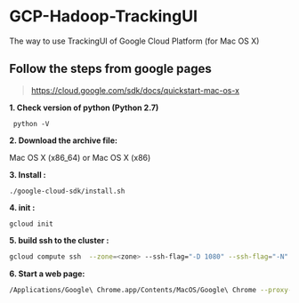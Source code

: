 # GCP-Hadoop-TrackingUI
The way to use TrackingUI of Google Cloud Platform (for Mac OS X)

## Follow the steps from google pages
>https://cloud.google.com/sdk/docs/quickstart-mac-os-x

**1. Check version of python (Python 2.7)**

` python -V`

**2. Download the archive file:**

Mac OS X (x86_64) or Mac OS X (x86)

**3. Install :**

`./google-cloud-sdk/install.sh`

**4. init :**

`gcloud init`

**5. build ssh to the cluster :**

```bash 
gcloud compute ssh  --zone=<zone> --ssh-flag="-D 1080" --ssh-flag="-N" --ssh-flag="-n" <ClusterName-m>
```

**6. Start a web page:**

```bash
/Applications/Google\ Chrome.app/Contents/MacOS/Google\ Chrome --proxy-server="socks5://localhost:1080" --host-resolver-rules="MAP * 0.0.0.0 , EXCLUDE localhost" --user-data-dir=/tmp/<ClusterName-m>
```
